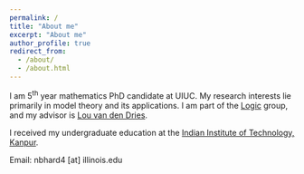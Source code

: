 ```yaml
---
permalink: /
title: "About me"
excerpt: "About me"
author_profile: true
redirect_from: 
  - /about/
  - /about.html
---
```


I am 5<sup>th</sup> year mathematics PhD candidate at UIUC. My research interests lie primarily in model theory and its applications. I am part of the <a href="https://math.illinois.edu/research/faculty-research/logic" target="_blank">Logic</a> group, and my advisor is <a href="https://math.illinois.edu/directory/profile/vddries" target="_blank">Lou van den Dries</a>. 
        
I received my undergraduate education at the <a href="http://www.iitk.ac.in" target="_blank"> Indian Institute of Technology, Kanpur</a>.

Email: nbhard4 [at] illinois.edu 
